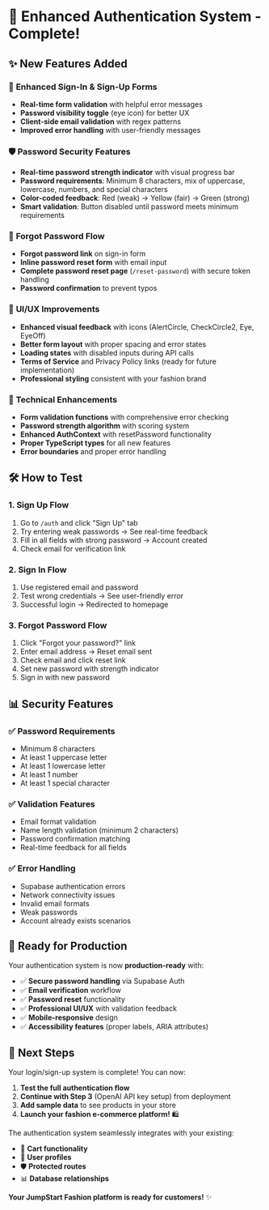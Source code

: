 # 🔐 Enhanced Authentication System - Complete!

## ✨ New Features Added

### 🚀 **Enhanced Sign-In & Sign-Up Forms**
- **Real-time form validation** with helpful error messages
- **Password visibility toggle** (eye icon) for better UX
- **Client-side email validation** with regex patterns
- **Improved error handling** with user-friendly messages

### 🛡️ **Password Security Features**
- **Real-time password strength indicator** with visual progress bar
- **Password requirements**: Minimum 8 characters, mix of uppercase, lowercase, numbers, and special characters
- **Color-coded feedback**: Red (weak) → Yellow (fair) → Green (strong)
- **Smart validation**: Button disabled until password meets minimum requirements

### 🔄 **Forgot Password Flow**
- **Forgot password link** on sign-in form
- **Inline password reset form** with email input
- **Complete password reset page** (`/reset-password`) with secure token handling
- **Password confirmation** to prevent typos

### 🎨 **UI/UX Improvements**
- **Enhanced visual feedback** with icons (AlertCircle, CheckCircle2, Eye, EyeOff)
- **Better form layout** with proper spacing and error states
- **Loading states** with disabled inputs during API calls
- **Terms of Service** and Privacy Policy links (ready for future implementation)
- **Professional styling** consistent with your fashion brand

### 🔧 **Technical Enhancements**
- **Form validation functions** with comprehensive error checking
- **Password strength algorithm** with scoring system
- **Enhanced AuthContext** with resetPassword functionality
- **Proper TypeScript types** for all new features
- **Error boundaries** and proper error handling

## 🛠️ **How to Test**

### 1. **Sign Up Flow**
1. Go to `/auth` and click "Sign Up" tab
2. Try entering weak passwords → See real-time feedback
3. Fill in all fields with strong password → Account created
4. Check email for verification link

### 2. **Sign In Flow**
1. Use registered email and password
2. Test wrong credentials → See user-friendly error
3. Successful login → Redirected to homepage

### 3. **Forgot Password Flow**
1. Click "Forgot your password?" link
2. Enter email address → Reset email sent
3. Check email and click reset link
4. Set new password with strength indicator
5. Sign in with new password

## 📊 **Security Features**

### ✅ **Password Requirements**
- Minimum 8 characters
- At least 1 uppercase letter
- At least 1 lowercase letter  
- At least 1 number
- At least 1 special character

### ✅ **Validation Features**
- Email format validation
- Name length validation (minimum 2 characters)
- Password confirmation matching
- Real-time feedback for all fields

### ✅ **Error Handling**
- Supabase authentication errors
- Network connectivity issues
- Invalid email formats
- Weak passwords
- Account already exists scenarios

## 🎯 **Ready for Production**

Your authentication system is now **production-ready** with:
- ✅ **Secure password handling** via Supabase Auth
- ✅ **Email verification** workflow
- ✅ **Password reset** functionality
- ✅ **Professional UI/UX** with validation feedback
- ✅ **Mobile-responsive** design
- ✅ **Accessibility features** (proper labels, ARIA attributes)

## 🚀 **Next Steps**

Your login/sign-up system is complete! You can now:

1. **Test the full authentication flow**
2. **Continue with Step 3** (OpenAI API key setup) from deployment
3. **Add sample data** to see products in your store
4. **Launch your fashion e-commerce platform!** 🛍️

The authentication system seamlessly integrates with your existing:
- 🛒 **Cart functionality**
- 👤 **User profiles** 
- 🛡️ **Protected routes**
- 📊 **Database relationships**

**Your JumpStart Fashion platform is ready for customers!** ✨
